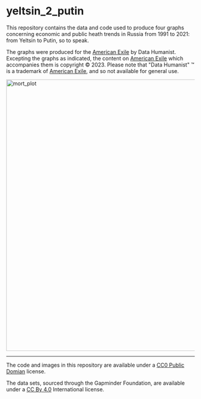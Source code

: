 # yeltsin_2_putin

This repository contains the data and code used to produce four graphs concerning economic and public heath trends in Russia from 1991 to 2021: from Yeltsin to Putin, so to speak. 

The graphs were produced for the  [American Exile](https://americanexile.substack.com/) by Data Humanist. Excepting the graphs as indicated, the content on [American Exile](https://americanexile.substack.com/) which accompanies them is copyright &copy; 2023.  Please note that "Data Humanist" &trade; is a trademark of  [American Exile](https://americanexile.substack.com/), and so not available for general use.

<img width="725" alt="mort_plot" src="https://github.com/Thom-J-H/yeltsin_2_putin/assets/12042357/d5d0369e-a026-402c-b6c1-922bb7dec87d">


<hr />

The code and images in this repository  are available under a [CC0 Public Domian](https://creativecommons.org/share-your-work/public-domain/cc0/) license. 

The data sets, sourced through the Gapminder Foundation, are available under a [CC By 4.0](https://creativecommons.org/licenses/by/4.0/) International license.
